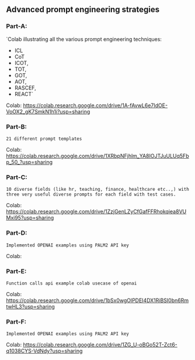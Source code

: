 ## **Advanced prompt engineering strategies**

### **Part-A:**

`Colab illustrating all the various prompt engineering techniques:
* ICL
* CoT
* ICOT,
* TOT,
* GOT,
* AOT,
* RASCEF,
* REACT`


Colab: https://colab.research.google.com/drive/1A-fAvwL6e7IdOE-VoOX2_gK7SmkN1h1i?usp=sharing


### **Part-B:**

`21 different prompt templates`


Colab: https://colab.research.google.com/drive/1XRbpNFjhlm_YA8IOJTJuULUq5Fbp_50_?usp=sharing


### **Part-C:**

`10 diverse fields (like hr, teaching, finance, healthcare etc..,) with three very useful diverse prompts for each field with test cases.   `

Colab: https://colab.research.google.com/drive/1ZzjGenLZyCfGafFFRhokqiea8VUMxi95?usp=sharing


### **Part-D:**

`Implemented OPENAI examples using PALM2 API key`

Colab: 

### **Part-E:**

`Function calls api example colab usecase of openai`

Colab: https://colab.research.google.com/drive/1bSx0wgOlPDEI4DX1RiBSI0bn6RmtwHL3?usp=sharing

### **Part-F:**

`Implemented OPENAI examples using PALM2 API key`

Colab: https://colab.research.google.com/drive/1ZG_U-oBGo52T-Zct6-q1038CYS-VdNdy?usp=sharing



